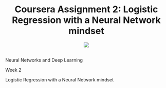 <div align="center"> 

# Coursera Assignment 2: Logistic Regression with a Neural Network mindset

</div>


<div align="center">
<img src="https://user-images.githubusercontent.com/69224996/106871955-e991d980-6726-11eb-8523-f81f5333c61e.png" >
</div>
<br />
<div align="justify">

Neural Networks and Deep Learning

Week 2

Logistic Regression with a Neural Network mindset

</div>
